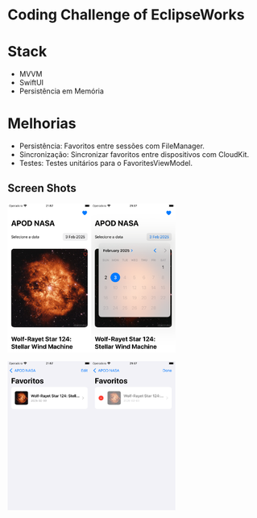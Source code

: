 # Coding Challenge of EclipseWorks

# Stack

-  MVVM
-  SwiftUI
-  Persistência em Memória

# Melhorias 

- Persistência: Favoritos entre sessões com FileManager.
- Sincronização: Sincronizar favoritos entre dispositivos com CloudKit.
- Testes: Testes unitários para o FavoritesViewModel.

## Screen Shots

<img src="https://github.com/jotafabric/challenge-eclipseworks/blob/master/ScreenShots/Screenshot04.png" width=33% height=33%><img src="https://github.com/jotafabric/challenge-eclipseworks/blob/master/ScreenShots/Screenshot03.png" width=33% height=33%>

<img src="https://github.com/jotafabric/challenge-eclipseworks/blob/master/ScreenShots/Screenshot02.png" width=33% height=33%><img src="https://github.com/jotafabric/challenge-eclipseworks/blob/master/ScreenShots/Screenshot01.png" width=33% height=33%>

